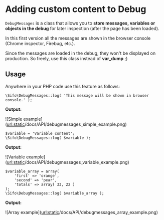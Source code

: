 Adding custom content to Debug
===============================================
`DebugMessages` is a class that allows you to **store messages, variables or objects in the debug** for later inspection (after the page has been loaded).

In this first version all the messages are shown in the browser console (Chrome inspector, Firebug, etc.).

Since the messages are loaded in the debug, they won't be displayed on production. So freely, use this class instead of **var_dump** ;)

Usage
-----
Anywhere in your PHP code use this feature as follows:

    \Sifo\DebugMessages::log( 'This message will be shown in browser console.' );

__Output:__

![Simple example](<url:static>/docs/API/debugmessages_simple_example.png)

    $variable = 'Variable content';
    \Sifo\DebugMessages::log( $variable );

__Output:__

![Variable example](<url:static>/docs/API/debugmessages_variable_example.png)

    $variable_array = array(
        'first' => 'orange',
        'second' => 'pear',
        'totals' => array( 33, 22 )
    );
    \Sifo\DebugMessages::log( $variable_array );

__Output:__

![Array example](<url:static>/docs/API/debugmessages_array_example.png)
